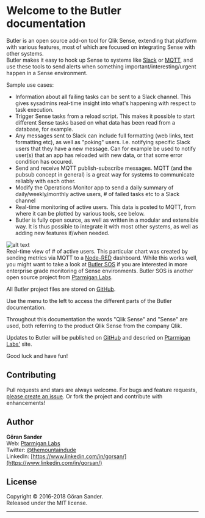 # Welcome to the Butler documentation

Butler is an open source add-on tool for Qlik Sense, extending that platform with various features, most of which are focused on integrating Sense with other systems.  
Butler makes it easy to hook up Sense to systems like [Slack](https://slack.com/) or [MQTT](http://mqtt.org/), and use these tools to send alerts when something important/interesting/urgent happen in a Sense environment.  

Sample use cases:  

* Information about all failing tasks can be sent to a Slack channel. This gives sysadmins real-time insight into what's happening with respect to task execution.
* Trigger Sense tasks from a reload script. This makes it possible to start different Sense tasks based on what data has been read from a database, for example.
* Any messages sent to Slack can include full formatting (web links, text formatting etc), as well as "poking" users. I.e. notifying specific Slack users that they have a new message. Can for example be used to notify user(s) that an app has reloaded with new data, or that some error condition has occured.
* Send and receive MQTT publish-subscribe messages. MQTT (and the pubsub concept in general) is a great way for systems to communicate reliably with each other.
* Modify the Operations Monitor app to send a daily summary of daily/weekly/monthly active users, # of failed tasks etc to a Slack channel
* Real-time monitoring of active users. This data is posted to MQTT, from where it can be plotted by various tools, see below.
* Butler is fully open source, as well as written in a modular and extensible way. It is thus possible to integrate it with most other systems, as well as adding new features if/when needed.

![alt text](img/active_user_sessions.png "Active user sessions")  
Real-time view of # of active users. This particular chart was created by sending metrics via MQTT to a [Node-RED](https://nodered.org) dashboard. While this works well, you might want to take a look at [Butler SOS](https://github.com/ptarmiganlabs/butler-sos) if you are interested in more enterprise grade monitoring of Sense environments. Butler SOS is another open source project from [Ptarmigan Labs](https://ptarmiganlabs.com/).

All Butler project files are stored on [GitHub](https://github.com/ptarmiganlabs/butler).

Use the menu to the left to access the different parts of the Butler documentation.

Throughout this documentation the words "Qlik Sense" and "Sense" are used, both referring to the product Qlik Sense from the company Qlik.

Updates to Butler will be published on [GitHub](https://github.com/ptarmiganlabs/butler) and descried on [Ptarmigan Labs'](https://ptarmiganlabs.com/) site.

Good luck and have fun!

## Contributing

Pull requests and stars are always welcome. For bugs and feature requests, [please create an issue](https://github.com/ptarmiganlabs/butler/issues/new).
Or fork the project and contribute with enhancements!  

## Author

**Göran Sander**  
Web: [Ptarmigan Labs](https://ptarmiganlabs.com/)  
Twitter: [@themountaindude](https://twitter.com/themountaindude)  
LinkedIn: [https://www.linkedin.com/in/gorsan/](https://www.linkedin.com/in/gorsan/)

## License

Copyright © 2016-2018 Göran Sander.  
Released under the MIT license.

---